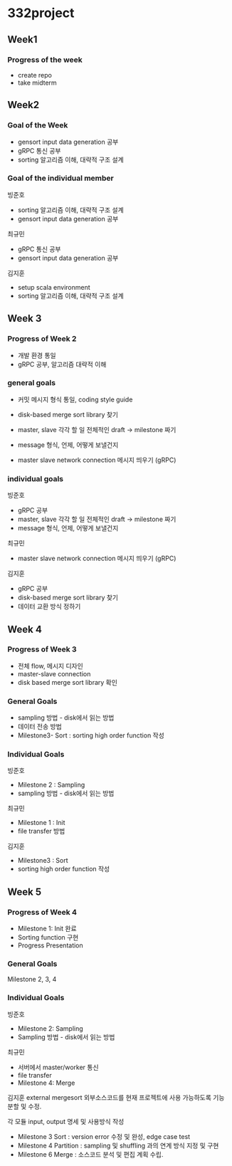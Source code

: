 # 332project

## Week1 

### Progress of the week

- create repo
- take midterm

## Week2 

### Goal of the Week 

- gensort input data generation 공부
- gRPC 통신 공부
- sorting 알고리즘 이해, 대략적 구조 설계

### Goal of the individual member

빙준호

- sorting 알고리즘 이해, 대략적 구조 설계
- gensort input data generation 공부

최규민

- gRPC 통신 공부
- gensort input data generation 공부

김지훈

- setup scala environment
- sorting 알고리즘 이해, 대략적 구조 설계

## Week 3

### Progress of Week 2

- 개발 환경 통일
- gRPC 공부, 알고리즘 대략적 이해

### general goals

- 커밋 메시지 형식 통일, coding style guide
- disk-based merge sort library 찾기

- master, slave 각각 할 일 전체적인 draft → milestone 짜기
- message 형식, 언제, 어떻게 보낼건지
- master slave network connection 메시지 띄우기 (gRPC)

### individual goals

빙준호

- gRPC 공부
- master, slave 각각 할 일 전체적인 draft → milestone 짜기
- message 형식, 언제, 어떻게 보낼건지

최규민

- master slave network connection 메시지 띄우기 (gRPC)

김지훈

- gRPC 공부
- disk-based merge sort library 찾기
- 데이터 교환 방식 정하기

## Week 4

### Progress of Week 3

- 전체 flow, 메시지 디자인
- master-slave connection
- disk based merge sort library 확인

### General Goals

- sampling 방법 - disk에서 읽는 방법
- 데이터 전송 방법
- Milestone3- Sort : sorting high order function 작성

### Individual Goals

빙준호

- Milestone 2 : Sampling
- sampling 방법 - disk에서 읽는 방법

최규민

- Milestone 1 : Init
- file transfer 방법

김지훈

- Milestone3 : Sort
- sorting high order function 작성

## Week 5

### Progress of Week 4

- Milestone 1: Init 완료
- Sorting function 구현
- Progress Presentation

### General Goals
Milestone 2, 3, 4

### Individual Goals

빙준호

- Milestone 2: Sampling
- Sampling 방법 - disk에서 읽는 방법

최규민

- 서버에서 master/worker 통신
- file transfer
- Milestone 4: Merge

김지훈
 external mergesort 외부소스코드를 현재 프로젝트에 사용 가능하도록 기능 분할 및 수정.

 각 모듈 input, output 명세 및 사용방식 작성
- Milestone 3 Sort : version error 수정 및 완성, edge case test
- Milestone 4 Partition : sampling 및 shuffling 과의 연계 방식 지정 및 구현
- Milestone 6 Merge : 소스코드 분석 및 편집 계획 수립.
